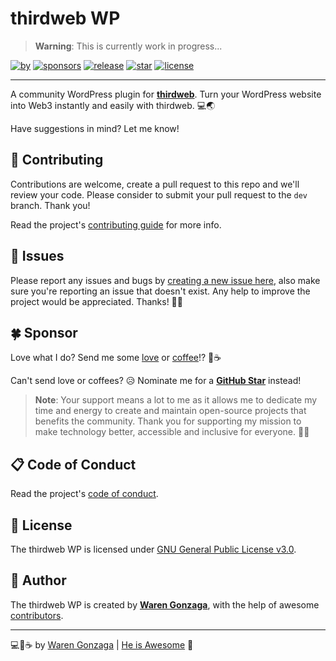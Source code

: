 # thirdweb WP

> **Warning**: This is currently work in progress...

[![by](https://img.shields.io/badge/by-Waren%20Gonzaga-blue.svg?labelColor=181717&style=flat-square)](https://github.com/warengonzaga) [![sponsors](https://img.shields.io/badge/sponsor-%E2%9D%A4-%23db61a2.svg?&logo=github&logoColor=white&labelColor=181717&style=flat-square)](https://github.com/sponsors/warengonzaga) [![release](https://img.shields.io/github/release/warengonzaga/thirdweb-wp.svg?logo=github&labelColor=181717&color=green&style=flat-square)](https://github.com/warengonzaga/thirdweb-wp/releases) [![star](https://img.shields.io/github/stars/warengonzaga/thirdweb-wp.svg?&logo=github&labelColor=181717&color=yellow&style=flat-square)](https://github.com/warengonzaga/thirdweb-wp/stargazers) [![license](https://img.shields.io/github/license/warengonzaga/thirdweb-wp.svg?&logo=github&labelColor=181717&style=flat-square)](https://github.com/warengonzaga/thirdweb-wp/blob/main/license)

---

A community WordPress plugin for **[thirdweb](https://thirdweb.com)**. Turn your WordPress website into Web3 instantly and easily with thirdweb. 💻🌏

Have suggestions in mind? Let me know!

## 🎯 Contributing

Contributions are welcome, create a pull request to this repo and we'll review your code. Please consider to submit your pull request to the `dev` branch. Thank you!

Read the project's [contributing guide](./contributing.md) for more info.

## 🐛 Issues

Please report any issues and bugs by [creating a new issue here](https://github.com/warengonzaga/thirdweb-wp/issues/new), also make sure you're reporting an issue that doesn't exist. Any help to improve the project would be appreciated. Thanks! 🙏✨

## 🍀 Sponsor

Love what I do? Send me some [love](https://github.com/sponsors/warengonzaga) or [coffee](https://buymeacoff.ee/warengonzaga)!? 💖☕

Can't send love or coffees? 😥 Nominate me for a **[GitHub Star](https://stars.github.com/nominate)** instead!

> **Note**: Your support means a lot to me as it allows me to dedicate my time and energy to create and maintain open-source projects that benefits the community. Thank you for supporting my mission to make technology better, accessible and inclusive for everyone. 🙏😇

## 📋 Code of Conduct

Read the project's [code of conduct](./code_of_conduct.md).

## 📃 License

The thirdweb WP is licensed under [GNU General Public License v3.0](https://opensource.org/licenses/GPL-3.0).

## 📝 Author

The thirdweb WP is created by **[Waren Gonzaga](https://github.com/warengonzaga)**, with the help of awesome [contributors](https://github.com/warengonzaga/thirdweb-wp/graphs/contributors).

---

💻💖☕ by [Waren Gonzaga](https://warengonzaga.com) | [He is Awesome](https://www.youtube.com/watch?v=HHrxS4diLew&t=44s) 🙏

